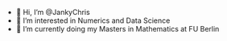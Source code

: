 - 👋 Hi, I’m @JankyChris
- 👀 I’m interested in Numerics and Data Science
- 🌱 I’m currently doing my Masters in Mathematics at FU Berlin

<!---
JankyChris/JankyChris is a ✨ special ✨ repository because its `README.md` (this file) appears on your GitHub profile.
You can click the Preview link to take a look at your changes.
--->
